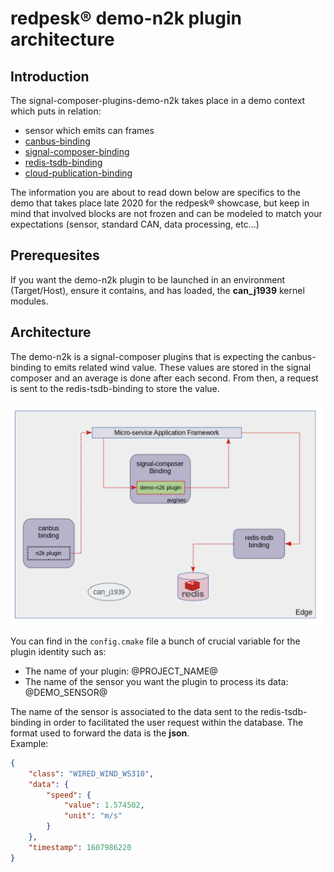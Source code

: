 # redpesk® demo-n2k plugin architecture

## Introduction

The signal-composer-plugins-demo-n2k takes place in a demo context which puts in relation:
- sensor which emits can frames
- [canbus-binding](http://redpesk-doc-internal.lorient.iot/docs/en/master/apis-services/canbus/1-Architecture.html)
- [signal-composer-binding](http://redpesk-doc-internal.lorient.iot/docs/en/master/apis-services/signal-composer/part-1/1-Architecture)
- [redis-tsdb-binding](http://redpesk-doc-internal.lorient.iot/docs/en/master/apis-services/redis-tsdb-binding/part-1/1-Architecture)
- [cloud-publication-binding](http://redpesk-doc-internal.lorient.iot/docs/en/master/apis-services/redis-tsdb-binding/part-1/1-Architecture)

The information you are about to read down below are specifics to the demo that takes place late 2020 for the redpesk® showcase, but keep in mind that involved blocks are not frozen and can be modeled to match your expectations (sensor, standard CAN, data processing, etc...)

## Prerequesites

If you want the demo-n2k plugin to be launched in an environment (Target/Host), ensure it contains, and has loaded, the **can_j1939** kernel modules.

## Architecture

The demo-n2k is a signal-composer plugins that is expecting the canbus-binding to emits related wind value. These values are stored in the signal composer and an average is done after each second. From then, a request is sent to the redis-tsdb-binding to store the value.

![Plugin architecture](./img/plugin_architecture.png)

You can find in the `config.cmake` file a bunch of crucial variable for the plugin identity such as:
- The name of your plugin: @PROJECT_NAME@
- The name of the sensor you want the plugin to process its data: @DEMO_SENSOR@

The name of the sensor is associated to the data sent to the redis-tsdb-binding in order to facilitated the user request within the database. The format used to forward the data is the **json**.  
Example:  
```json
{
    "class": "WIRED_WIND_WS310",
    "data": {
        "speed": {
            "value": 1.574502,
            "unit": "m/s"
        }
    },
    "timestamp": 1607986220
}
```